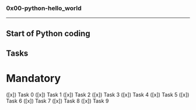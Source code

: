 ### 0x00-python-hello_world

---
Start of Python coding
---
## Tasks
# Mandatory
([x]) Task 0
([x]) Task 1
([x]) Task 2
([x]) Task 3
([x]) Task 4
([x]) Task 5
([x]) Task 6
([x]) Task 7
([x]) Task 8
([x]) Task 9

